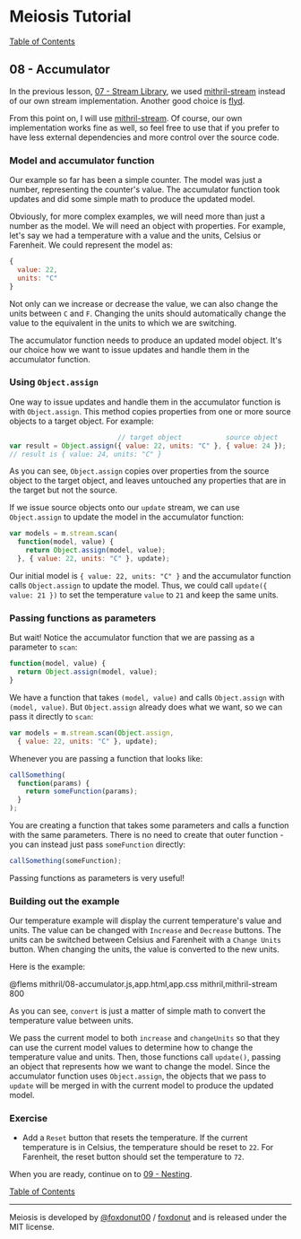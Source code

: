 # Meiosis Tutorial

[Table of Contents](toc.html)

## 08 - Accumulator

In the previous lesson, [07 - Stream Library](07-stream-lib-mithril.html), we used
[mithril-stream](https://mithril.js.org/stream.html) instead of our own stream implementation.
Another good choice is [flyd](https://github.com/paldepind/flyd).

From this point on, I will use [mithril-stream](https://mithril.js.org/stream.html). Of course,
our own implementation works fine as well, so feel free to use that if you prefer to have less
external dependencies and more control over the source code.

### Model and accumulator function

Our example so far has been a simple counter. The model was just a number, representing the
counter's value. The accumulator function took updates and did some simple math to produce the
updated model.

Obviously, for more complex examples, we will need more than just a number as the model. We will
need an object with properties. For example, let's say we had a temperature with a value and the
units, Celsius or Farenheit. We could represent the model as:

```js
{
  value: 22,
  units: "C"
}
```

Not only can we increase or decrease the value, we can also change the units between `C` and
`F`. Changing the units should automatically change the value to the equivalent in the units
to which we are switching.

The accumulator function needs to produce an updated model object. It's our choice how we want
to issue updates and handle them in the accumulator function.

### Using `Object.assign`

One way to issue updates and handle them in the accumulator function is with `Object.assign`.
This method copies properties from one or more source objects to a target object. For example:

```js
                           // target object           source object
var result = Object.assign({ value: 22, units: "C" }, { value: 24 });
// result is { value: 24, units: "C" }
```

As you can see, `Object.assign` copies over properties from the source object to the target
object, and leaves untouched any properties that are in the target but not the source.

If we issue source objects onto our `update` stream, we can use `Object.assign` to update the
model in the accumulator function:

```js
var models = m.stream.scan(
  function(model, value) {
    return Object.assign(model, value);
  }, { value: 22, units: "C" }, update);
```

Our initial model is `{ value: 22, units: "C" }` and the accumulator function calls
`Object.assign` to update the model. Thus, we could call `update({ value: 21 })` to set the
temperature `value` to `21` and keep the same units.

### Passing functions as parameters

But wait! Notice the accumulator function that we are passing as a parameter to `scan`:

```js
function(model, value) {
  return Object.assign(model, value);
}
```

We have a function that takes `(model, value)` and calls `Object.assign` with `(model, value)`.
But `Object.assign` already does what we want, so we can pass it directly to `scan`:

```js
var models = m.stream.scan(Object.assign,
  { value: 22, units: "C" }, update);
```

Whenever you are passing a function that looks like:

```js
callSomething(
  function(params) {
    return someFunction(params);
  }
);
```

You are creating a function that takes some parameters and calls a function with the same
parameters. There is no need to create that outer function - you can instead just pass
`someFunction` directly:

```js
callSomething(someFunction);
```

Passing functions as parameters is very useful!

### Building out the example

Our temperature example will display the current temperature's value and units.
The value can be changed with `Increase` and `Decrease` buttons. The units can be switched
between Celsius and Farenheit with a `Change Units` button. When changing the units, the
value is converted to the new units.

Here is the example:

@flems mithril/08-accumulator.js,app.html,app.css mithril,mithril-stream 800

As you can see, `convert` is just a matter of simple math to convert the temperature value
between units.

We pass the current model to both `increase` and `changeUnits` so that they can use the current
model values to determine how to change the temperature value and units. Then, those functions
call `update()`, passing an object that represents how we want to change the model. Since the
accumulator function uses `Object.assign`, the objects that we pass to `update` will be merged
in with the current model to produce the updated model.

### Exercise

- Add a `Reset` button that resets the temperature. If the current temperature is in Celsius,
the temperature should be reset to `22`. For Farenheit, the reset button should set the
temperature to `72`.

When you are ready, continue on to [09 - Nesting](09-nesting-mithril.html).

[Table of Contents](toc.html)

-----

Meiosis is developed by [@foxdonut00](http://twitter.com/foxdonut00) / [foxdonut](https://github.com/foxdonut) and is released under the MIT license.
